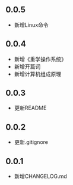 ## 0.0.5
- 新增Linux命令

## 0.0.4
- 新增《重学操作系统》
- 新增开篇词
- 新增计算机组成原理

## 0.0.3
- 更新README

## 0.0.2
- 更新.gitignore

## 0.0.1
- 新增CHANGELOG.md
